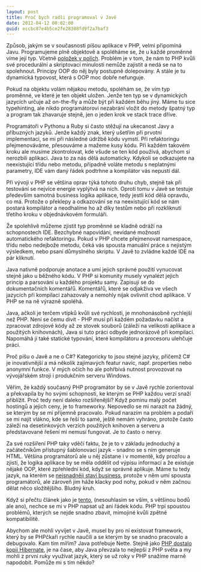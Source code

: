 ```yaml
---
layout: post
title: Proč bych radši programoval v Javě
date: 2012-04-12 00:02:00
guid: eccbc87e4b5ce2fe28308fd9f2a7baf3
---
```


Způsob, jakým se v současnosti píšou aplikace v PHP, velmi připomíná Javu. Programujeme plně objektově a spoléháme se, že u každé proměnné víme její typ. Včetně [položek v polích](http://forum.nette.org/cs/9921-presnejsi-phpdoc-pro-pole). Problém je v tom, že nám to PHP kvůli své procedurální a skriptovací minulosti nemůže zajistit a nedá se na to spolehnout. Principy OOP do něj byly postupně dolepovány. A stále je tu dynamická typovost, která s OOP moc dobře nefunguje.

Pokud na objektu volám nějakou metodu, spoléhám se, že vím typ proměnné, ve které je ten objekt uložen. Jenže ten typ se v dynamických jazycích určuje až on-the-fly a může být při každém běhu jiný. Máme tu sice typehinting, ale nikdo programátorovi nezabrání vložit do metody špatný typ a program tak zhavaruje stejně, jen o jeden krok ve stack trace dříve.

Programátoři v Pythonu a Ruby si často stěžují na ukecanost Javy a příbuzných jazyků. Jenže každý znak, který ušetřím při prvotní implementaci, se mi při následné údržbě kódu vymstí. Při refaktoringu přejmenováváme, přesouváme a mažeme kusy kódu. Při každém takovém kroku ale musíme zkontrolovat, kde všude se ten kód používá, abychom si nerozbili aplikaci. Java to za nás dělá automaticky. Kdykoli se odkazujete na neexistující třídu nebo metodu, případně voláte metodu s neplatnými parametry, IDE vám daný řádek podtrhne a kompilátor vás nepustí dál.

Při vývoji v PHP se většina oprav týká tohoto druhu chyb, stejně tak při testování se nejvíce energie vyplýtvá na nich. Oproti tomu v Javě se testuje především samotná business logika aplikace, tedy jestli kód dělá opravdu, co má. Protože o překlepy a odkazování se na neexistující kód se nám postará kompilátor a neodhalíme ho až díky testům nebo při rozkliknutí třetího kroku v objednávkovém formuláři.

Že spolehlivě můžeme zjistit typ proměnné se kladně odráží na schopnostech IDE. Bezchybné napovídání, nevídané možnosti automatického refaktoringu. Pokud v PHP chcete přejmenovat namespace, třídu nebo nedejbože metodu, čeká vás spousta manuální práce s nejistým výsledkem, nebo psaní důmyslného skriptu. V Javě to zvládne každé IDE na pár kliknutí.

Java nativně podporuje anotace a umí jejich správné použití vynucovat stejně jako u běžného kódu. V PHP si komunity musely vynalézt jejich princip a parsování u každého projektu samy. Zapisují se do dokumentačních komentářů. Komentářů, které se odjakživa ve všech jazycích při kompilaci zahazovaly a nemohly nijak ovlivnit chod aplikace. V PHP se na ně výrazně spoléhá.

Java, ačkoli je terčem vtípků kvůli své rychlosti, je mnohonásobně rychlejší než PHP. Není se čemu divit - PHP musí při každém požadavku načíst a zpracovat zdrojové kódy až ze stovek souborů (záleží na velikosti aplikace a použitých knihovnách), Java si tuto práci odbyde jednorázově při kompilaci. Napomáhá jí také statické typování, které kompilátoru a procesoru ulehčuje práci.

Proč píšu o Javě a ne o C#? Kategoricky to jsou stejné jazyky, přičemž C# je inovativnější a má několik zajímavých featur navíc, např. properties nebo anonymní funkce. V mých očích ho ale pohřbívá nutnost provozovat na vývojářském stroji i produkčním serveru Windows.

Věřím, že každý současný PHP programátor by se v Javě rychle zorientoval a překvapila by ho svými schopnosti, ke kterým se PHP každou verzí snaží přiblížit. Proč tedy není daleko rozšířenější? Když pominu malý počet hostingů a jejich ceny, je to frameworky. Nepovedlo se mi narazit na žádný, se kterým by se mi příjemně pracovalo. Pokud narazím na problém a podaří se mi najít vlákno, kde se řeší to samé, ještě nemám vyhráno, protože často záleží na desetinkových verzích použitých knihoven a serveru a představované řešení mi nemusí fungovat. Je to často o nervy.

Za své rozšíření PHP taky vděčí faktu, že je to v základu jednoduchý a začátečníkům přístupný šablonovací jazyk - snadno se s ním generuje HTML. Většina programátorů ale u něj zůstane i v momentě, kdy prozřou a zjistí, že logika aplikace by se měla oddělit od výpisu informací a že existuje nějaké OOP, které zpřehlední kód, když se správně aplikuje. Máme tu tedy jazyk, na kterém se [nejsnadněji staví business](http://www.knesl.com/articles/view/zkuste-to-bez-php), protože v něm umí spousta programátorů, ale zároveň jim háže klacky pod nohy, pokud v něm začnou dělat něco složitějšího. Bludný kruh.

Když si přečtu článek jako je [tento](http://me.veekun.com/blog/2012/04/09/php-a-fractal-of-bad-design/), (nesouhlasím se vším, s většinou bodů ale ano), nechce se mi v PHP napsat už ani řádek kódu. PHP trpí spoustou problémů, kterých se nejde snadno zbavit, mimojiné kvůli zpětné kompatibilitě.

Abychom ale mohli vyvíjet v Javě, musel by pro ní existovat framework, který by se PHPčkaři rychle naučili a se kterým by se snadno pracovalo a debugovalo. Kam tím mířím? Java potřebuje Nette. Stejně jako [PHP dostalo kopii Hibernate](http://www.doctrine-project.org/), je na čase, aby Java převzala to nejlepší z PHP světa a my mohli z první ruky využívat jazyk, který se už roky v PHP snažíme marně napodobit. Pomůže mi s tím někdo?
